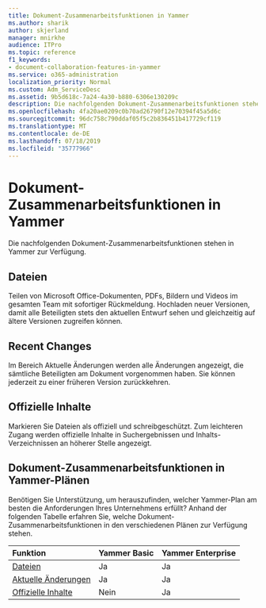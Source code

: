 ```yaml
---
title: Dokument-Zusammenarbeitsfunktionen in Yammer
ms.author: sharik
author: skjerland
manager: mnirkhe
audience: ITPro
ms.topic: reference
f1_keywords:
- document-collaboration-features-in-yammer
ms.service: o365-administration
localization_priority: Normal
ms.custom: Adm_ServiceDesc
ms.assetid: 9b5d618c-7a24-4a30-b880-6306e130209c
description: Die nachfolgenden Dokument-Zusammenarbeitsfunktionen stehen in Yammer zur Verfügung.
ms.openlocfilehash: 4fa20ae0209c0b70ad26790f12e70394f45a5d6c
ms.sourcegitcommit: 96dc758c790ddaf05f5c2b836451b417729cf119
ms.translationtype: MT
ms.contentlocale: de-DE
ms.lasthandoff: 07/18/2019
ms.locfileid: "35777966"
---
```

# <a name="document-collaboration-features-in-yammer"></a>Dokument-Zusammenarbeitsfunktionen in Yammer

Die nachfolgenden Dokument-Zusammenarbeitsfunktionen stehen in Yammer zur Verfügung.
  
## <a name="files"></a>Dateien
<a name="bkmk_Files"> </a>

Teilen von Microsoft Office-Dokumenten, PDFs, Bildern und Videos im gesamten Team mit sofortiger Rückmeldung. Hochladen neuer Versionen, damit alle Beteiligten stets den aktuellen Entwurf sehen und gleichzeitig auf ältere Versionen zugreifen können.
  
## <a name="recent-changes"></a>Recent Changes
<a name="bkmk_RecentChanges"> </a>

Im Bereich Aktuelle Änderungen werden alle Änderungen angezeigt, die sämtliche Beteiligten am Dokument vorgenommen haben. Sie können jederzeit zu einer früheren Version zurückkehren.
  
## <a name="official-content"></a>Offizielle Inhalte
<a name="bkmk_OfficialContent"> </a>

Markieren Sie Dateien als offiziell und schreibgeschützt. Zum leichteren Zugang werden offizielle Inhalte in Suchergebnissen und Inhalts-Verzeichnissen an höherer Stelle angezeigt.
  
## <a name="document-collaboration-features-across-yammer-plans"></a>Dokument-Zusammenarbeitsfunktionen in Yammer-Plänen
<a name="bkmk_OfficialContent"> </a>

Benötigen Sie Unterstützung, um herauszufinden, welcher Yammer-Plan am besten die Anforderungen Ihres Unternehmens erfüllt? Anhand der folgenden Tabelle erfahren Sie, welche Dokument-Zusammenarbeitsfunktionen in den verschiedenen Plänen zur Verfügung stehen.
  
|**Funktion**|**Yammer Basic**|**Yammer Enterprise**|
|:-----|:-----|:-----|
|[Dateien](document-collaboration-features-in-yammer.md#files) <br/> |Ja  <br/> |Ja  <br/> |
|[Aktuelle Änderungen](document-collaboration-features-in-yammer.md#recent-changes) <br/> |Ja  <br/> |Ja  <br/> |
|[Offizielle Inhalte](document-collaboration-features-in-yammer.md#official-content) <br/> |Nein  <br/> |Ja  <br/> |
   

